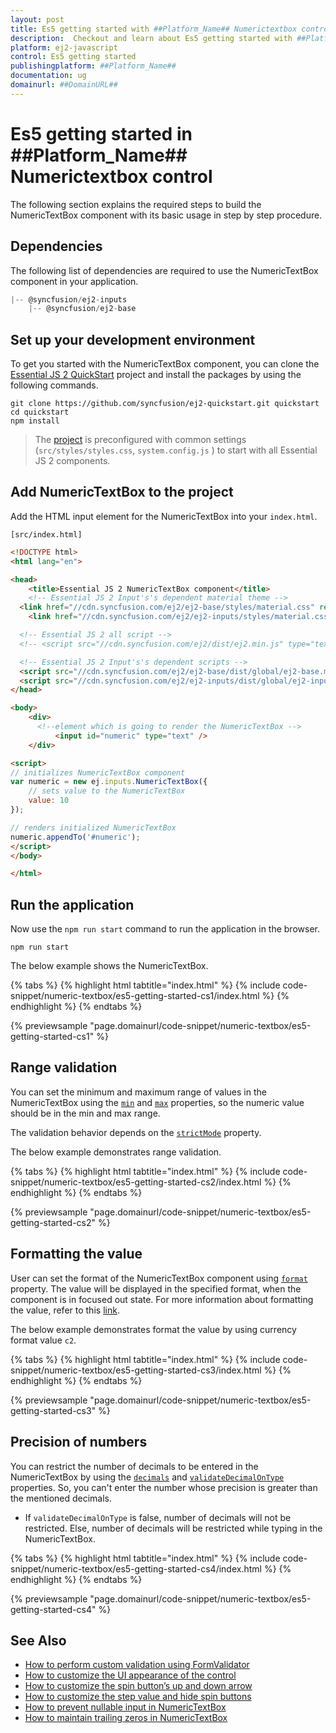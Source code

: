 ```yaml
---
layout: post
title: Es5 getting started with ##Platform_Name## Numerictextbox control | Syncfusion
description:  Checkout and learn about Es5 getting started with ##Platform_Name## Numerictextbox control of Syncfusion Essential JS 2 and more details.
platform: ej2-javascript
control: Es5 getting started 
publishingplatform: ##Platform_Name##
documentation: ug
domainurl: ##DomainURL##
---
```


# Es5 getting started in ##Platform_Name## Numerictextbox control

The following section explains the required steps to build the NumericTextBox component with its basic usage in step by step procedure.

## Dependencies

The following list of dependencies are required to use the NumericTextBox component in your application.

```javascript
|-- @syncfusion/ej2-inputs
    |-- @syncfusion/ej2-base
```

## Set up your development environment

To get you started with the NumericTextBox component, you can clone the [Essential JS 2 QuickStart](https://github.com/syncfusion/ej2-quickstart.git) project and install the packages by using the following commands.

```
git clone https://github.com/syncfusion/ej2-quickstart.git quickstart
cd quickstart
npm install
```

> The [project](https://github.com/syncfusion/ej2-quickstart.git) is preconfigured with common settings (`src/styles/styles.css`, `system.config.js` ) to start with all Essential JS 2 components.

## Add NumericTextBox to the project

Add the HTML input element for the NumericTextBox into your `index.html`.

`[src/index.html]`

```html
<!DOCTYPE html>
<html lang="en">

<head>
    <title>Essential JS 2 NumericTextBox component</title>
    <!-- Essential JS 2 Input's's dependent material theme -->
  <link href="//cdn.syncfusion.com/ej2/ej2-base/styles/material.css" rel="stylesheet" type="text/css"/>
    <link href="//cdn.syncfusion.com/ej2/ej2-inputs/styles/material.css" rel="stylesheet" type="text/css"/>

  <!-- Essential JS 2 all script -->
  <!-- <script src="//cdn.syncfusion.com/ej2/dist/ej2.min.js" type="text/javascript"></script> -->

  <!-- Essential JS 2 Input's's dependent scripts -->
  <script src="//cdn.syncfusion.com/ej2/ej2-base/dist/global/ej2-base.min.js" type="text/javascript"></script>
  <script src="//cdn.syncfusion.com/ej2/ej2-inputs/dist/global/ej2-inputs.min.js" type="text/javascript"></script>
</head>

<body>
    <div>
      <!--element which is going to render the NumericTextBox -->
          <input id="numeric" type="text" />
    </div>

<script>
// initializes NumericTextBox component
var numeric = new ej.inputs.NumericTextBox({
    // sets value to the NumericTextBox
    value: 10
});

// renders initialized NumericTextBox
numeric.appendTo('#numeric');
</script>
</body>

</html>

```

## Run the application

Now use the `npm run start` command to run the application in the browser.

```
npm run start
```

The below example shows the NumericTextBox.

{% tabs %}
{% highlight html tabtitle="index.html" %}
{% include code-snippet/numeric-textbox/es5-getting-started-cs1/index.html %}
{% endhighlight %}
{% endtabs %}
        
{% previewsample "page.domainurl/code-snippet/numeric-textbox/es5-getting-started-cs1" %}

## Range validation

You can set the minimum and maximum range of values in the NumericTextBox using the [`min`](../api/numerictextbox#min) and [`max`](../api/numerictextbox#max) properties, so the numeric value should be in the min and max range.

The validation behavior depends on the [`strictMode`](../api/numerictextbox#strictmode) property.

The below example demonstrates range validation.

{% tabs %}
{% highlight html tabtitle="index.html" %}
{% include code-snippet/numeric-textbox/es5-getting-started-cs2/index.html %}
{% endhighlight %}
{% endtabs %}
        
{% previewsample "page.domainurl/code-snippet/numeric-textbox/es5-getting-started-cs2" %}

## Formatting the value

User can set the format of the NumericTextBox component using [`format`](../api/numerictextbox#format) property. The value will be displayed in the specified format, when the component is in focused out state. For more information about formatting the value, refer to this [link](./formats/).

The below example demonstrates format the value by using currency format value `c2`.

{% tabs %}
{% highlight html tabtitle="index.html" %}
{% include code-snippet/numeric-textbox/es5-getting-started-cs3/index.html %}
{% endhighlight %}
{% endtabs %}
        
{% previewsample "page.domainurl/code-snippet/numeric-textbox/es5-getting-started-cs3" %}

## Precision of numbers

You can restrict the number of decimals to be entered in the NumericTextBox by using the [`decimals`](../api/numerictextbox#decimals) and [`validateDecimalOnType`](../api/numerictextbox#validatedecimalontype) properties. So, you can't enter the number whose precision is greater than the mentioned decimals.

* If `validateDecimalOnType` is false, number of decimals will not be restricted. Else, number of decimals will be restricted while typing in the NumericTextBox.

{% tabs %}
{% highlight html tabtitle="index.html" %}
{% include code-snippet/numeric-textbox/es5-getting-started-cs4/index.html %}
{% endhighlight %}
{% endtabs %}
        
{% previewsample "page.domainurl/code-snippet/numeric-textbox/es5-getting-started-cs4" %}

## See Also

* [How to perform custom validation using FormValidator](./how-to/perform-custom-validation-using-form-validator/)
* [How to customize the UI appearance of the control](./how-to/customize-the-ui-appearance-of-the-control/)
* [How to customize the spin button’s up and down arrow](./how-to/customize-the-spin-buttons-up-and-down-arrow/)
* [How to customize the step value and hide spin buttons](./how-to/customize-the-step-value-and-hide-spin-buttons/)
* [How to prevent nullable input in NumericTextBox](./how-to/prevent-nullable-input-in-numerictextbox/)
* [How to maintain trailing zeros in NumericTextBox](./how-to/maintain-trailing-zeros-in-numerictextbox/)

